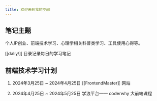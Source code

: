 ```yaml
---
title: 欢迎来到我的空间
---
```


## 笔记主题

个人IP创业、前端技术学习、心理学相关科普类学习、工具使用心得等。

[[daliy/]] 目录记录每日的学习笔记

## 前端技术学习计划

1. 2024年3月25日 ~ 2024年4月25日 [[FrontendMaster]] 网站

2. 2024年4月25日 ~ 2024年5月25日 学浪平台—— coderwhy 大前端课程

